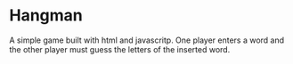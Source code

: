 # Hangman
A simple game built with html and javascritp. One player enters a word and the other player must guess the letters of the inserted word.

